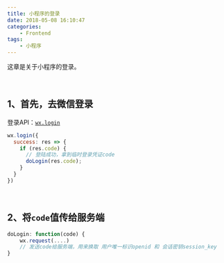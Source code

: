```yaml
---
title: 小程序的登录
date: 2018-05-08 16:10:47
categories:
    - Frontend
tags:
    - 小程序
---
```


这章是关于小程序的登录。
<!-- more -->
&nbsp;

## 1、首先，去微信登录
登录API：[`wx.login`](https://developers.weixin.qq.com/miniprogram/dev/api/api-login.html)
```javascript
wx.login({
  success: res => {
    if (res.code) {
      // 登陆成功，拿到临时登录凭证code
      doLogin(res.code);
    }
  }
})
```
&nbsp;

## 2、将`code`值传给服务端
```javascript
doLogin: function(code) {
    wx.request(....)
    // 发送code给服务端，用来换取 用户唯一标识openid 和 会话密钥session_key
}
```
&nbsp;
